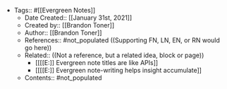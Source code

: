 - Tags:: #[[Evergreen Notes]]
    - Date Created:: [[January 31st, 2021]]
    - Created by:: [[Brandon Toner]]
    - Author:: [[Brandon Toner]]
    - References:: #not_populated ((Supporting FN, LN, EN, or RN would go here))
    - Related::  ((Not a reference, but a related idea, block or page))
        - [[[[E:]] Evergreen note titles are like APIs]]
        - [[[[E:]] Evergreen note-writing helps insight accumulate]]
    - Contents:: #not_populated 
